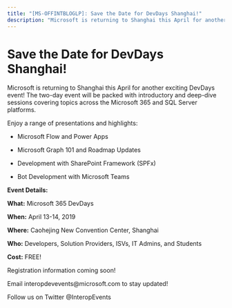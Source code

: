 ```yaml
---
title: "[MS-OFFINTBLOGLP]: Save the Date for DevDays Shanghai!"
description: "Microsoft is returning to Shanghai this April for another exciting DevDays event! The two-day event will be packed with introductory and"
---
```


# Save the Date for DevDays Shanghai!

<p> </p>
<p>Microsoft is returning to Shanghai this April for another
exciting DevDays event! The two-day event will be packed with introductory and
deep-dive sessions covering topics across the Microsoft 365 and SQL Server
platforms. </p>

<p>Enjoy a range of presentations and highlights: </p>

<ul><li><p><span><span> 
</span></span>Microsoft Flow and Power Apps</p>

</li><li><p><span><span> 
</span></span>Microsoft Graph 101 and Roadmap Updates </p>

</li><li><p><span><span> 
</span></span>Development with SharePoint Framework (SPFx) </p>

</li><li><p><span><span> 
</span></span>Bot Development with Microsoft Teams </p>

</li></ul><p><b>Event Details: </b></p>

<p><b>What:</b> Microsoft 365 DevDays </p>

<p><b>When:</b> April 13-14, 2019  </p>

<p><b>Where:</b> Caohejing New Convention Center, Shanghai </p>

<p><b>Who:</b> Developers, Solution Providers, ISVs, IT Admins,
and Students</p>

<p><b>Cost:</b> FREE! </p>

<p>Registration information coming soon!</p>

<p>Email interopdevevents@microsoft.com to stay updated! </p>

<p>Follow us on Twitter @InteropEvents </p>


                